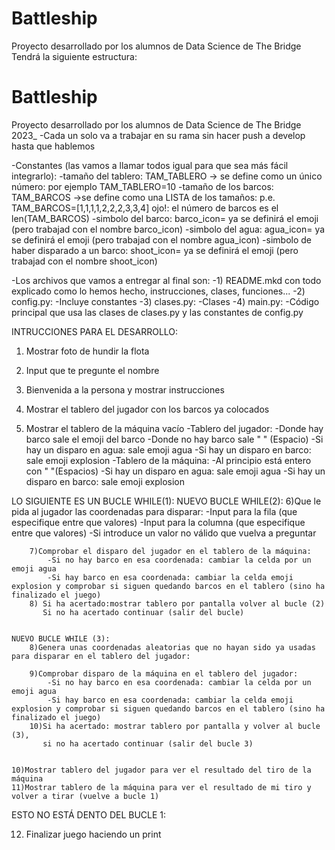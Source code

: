 # Battleship
Proyecto desarrollado por los alumnos de Data Science de The Bridge
Tendrá la siguiente estructura:
# Battleship
Proyecto desarrollado por los alumnos de Data Science de The Bridge 2023_
-Cada un solo va a trabajar en su rama sin hacer push a develop hasta que hablemos

-Constantes (las vamos a llamar todos igual para que sea más fácil integrarlo):
    -tamaño del tablero: TAM_TABLERO     -> se define como un único número: por ejemplo TAM_TABLERO=10
    -tamaño de los barcos: TAM_BARCOS    ->se define como una LISTA de los tamaños: 
                                            p.e. TAM_BARCOS=[1,1,1,1,2,2,2,3,3,4]
                                            ojo!: el número de barcos es el len(TAM_BARCOS)
	-simbolo del barco:   	   barco_icon= ya se definirá el emoji (pero trabajad con el nombre barco_icon)
	-simbolo del agua:		   agua_icon=  ya se definirá el emoji (pero trabajad con el nombre agua_icon)
	-simbolo de haber disparado a un barco: shoot_icon= ya se definirá el emoji (pero trabajad con el nombre shoot_icon)



-Los archivos que vamos a entregar al final son:
    -1) README.mkd
        con todo explicado como lo hemos hecho, instrucciones, clases, funciones...
	-2) config.py:
			-Incluye constantes
	-3) clases.py:
			-Clases
	-4) main.py:
			-Código principal que usa las clases de clases.py y las constantes de config.py



INTRUCCIONES PARA EL DESARROLLO:

1) Mostrar foto de hundir la flota
2) Input que te pregunte el nombre
3) Bienvenida a la persona  y mostrar instrucciones

4) Mostrar el tablero del jugador con los barcos ya colocados
5) Mostrar el tablero de la máquina vacío
	-Tablero del jugador:
			-Donde hay barco sale el emoji del barco
			-Donde no hay barco sale " " (Espacio)
			-Si hay un disparo en agua: sale emoji agua
			-Si hay un disparo en barco: sale emoji explosion
	-Tablero de la máquina:
			-Al principio está entero con " "(Espacios)
			-Si hay un disparo en agua: sale emoji agua
			-Si hay un disparo en barco: sale emoji explosion

LO SIGUIENTE ES UN BUCLE WHILE(1):
	NUEVO BUCLE WHILE(2):
		6)Que le pida al jugador las coordenadas para disparar:	
			-Input para la fila (que especifique entre que valores)
			-Input para la columna (que especifique entre que valores)
			-Si introduce un valor no válido que vuelva a preguntar

		7)Comprobar el disparo del jugador en el tablero de la máquina:
			-Si no hay barco en esa coordenada: cambiar la celda por un emoji agua
			-Si hay barco en esa coordenada: cambiar la celda emoji explosion y comprobar si siguen quedando barcos en el tablero (sino ha finalizado el juego)
		8) Si ha acertado:mostrar tablero por pantalla volver al bucle (2) 
		   Si no ha acertado continuar (salir del bucle)
	

	NUEVO BUCLE WHILE (3):
		8)Genera unas coordenadas aleatorias que no hayan sido ya usadas para disparar en el tablero del jugador:

		9)Comprobar disparo de la máquina en el tablero del jugador:
			-Si no hay barco en esa coordenada: cambiar la celda por un emoji agua
			-Si hay barco en esa coordenada: cambiar la celda emoji explosion y comprobar si siguen quedando barcos en el tablero (sino ha finalizado el juego)
		10)Si ha acertado: mostrar tablero por pantalla y volver al bucle (3), 
		   si no ha acertado continuar (salir del bucle 3)


	10)Mostrar tablero del jugador para ver el resultado del tiro de la máquina
	11)Mostrar tablero de la máquina para ver el resultado de mi tiro y volver a tirar (vuelve a bucle 1)


ESTO NO ESTÁ DENTO DEL BUCLE 1:

12) Finalizar juego haciendo un print
